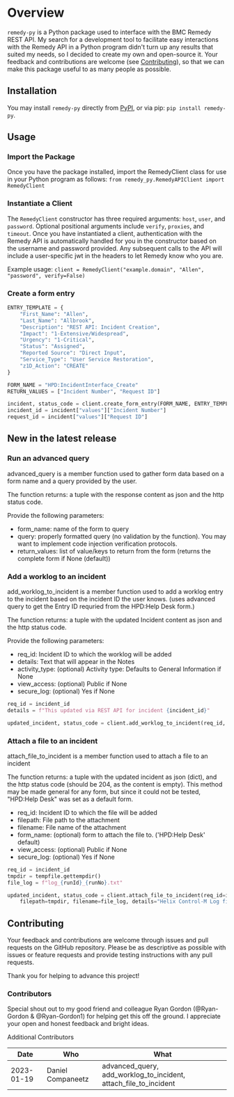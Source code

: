 # Overview

`remedy-py` is a Python package used to interface with the BMC Remedy REST API.
My search for a development tool to facilitate easy interactions with the Remedy API
in a Python program didn't turn up any results that suited my needs, so I decided to create
my own and open-source it. Your feedback and contributions are welcome (see [Contributing](#contributing)), so
that we can make this package useful to as many people as possible.

## Installation

You may install `remedy-py` directly from [PyPI](https://pypi.org/project/remedy-py/), or via pip:
`pip install remedy-py`.

## Usage

### Import the Package

Once you have the package installed, import the RemedyClient class for use in your Python program as follows:
`from remedy_py.RemedyAPIClient import RemedyClient`

### Instantiate a Client

The `RemedyClient` constructor has three required arguments: `host`, `user`, and `password`.
Optional positional arguments include `verify`, `proxies`, and `timeout`.
Once you have instantiated a client, authentication with the Remedy API
is automatically handled for you in the constructor based on the username
and password provided. Any subsequent calls to the API will include a user-specific
jwt in the headers to let Remedy know who you are.

Example usage:
`client = RemedyClient("example.domain", "Allen", "password", verify=False)`

### Create a form entry

``` python
ENTRY_TEMPLATE = {
    "First_Name": "Allen",
    "Last_Name": "Allbrook",
    "Description": "REST API: Incident Creation",
    "Impact": "1-Extensive/Widespread",
    "Urgency": "1-Critical",
    "Status": "Assigned",
    "Reported Source": "Direct Input",
    "Service_Type": "User Service Restoration",
    "z1D_Action": "CREATE"
}

FORM_NAME = "HPD:IncidentInterface_Create"
RETURN_VALUES = ["Incident Number", "Request ID"]

incident, status_code = client.create_form_entry(FORM_NAME, ENTRY_TEMPLATE, RETURN_VALUES)
incident_id = incident["values"]["Incident Number"]
request_id = incident["values"]["Request ID"]
```

## New in the latest release

### Run an advanced query

advanced_query is a member function used to gather form data based on a form name and a query provided by the user.

The function returns: a tuple with the response content as json and the http status code.

Provide the following parameters:

- form_name: name of the form to query
- query: properly formatted query (no validation by the function). You may want to implement code injection verification protocols.
- return_values: list of value/keys to return from the form (returns the complete form if None (default))

### Add a worklog to an incident

add_worklog_to_incident is a member function used to add a worklog entry to the incident based on the incident ID the user knows. (uses advanced query to get the Entry ID requried from the HPD:Help Desk form.)

The function returns: a tuple with the updated Incident content as json and the http status code.

Provide the following parameters:

- req_id: Incident ID to which the worklog will be added
- details: Text that will appear in the Notes
- activity_type: (optional) Activity type: Defaults to General Information if None
- view_access:  (optional) Public if None
- secure_log: (optional) Yes if None

``` python
req_id = incident_id
details = f"This updated via REST API for incident {incident_id}"

updated_incident, status_code = client.add_worklog_to_incident(req_id, details)

```

### Attach a file to an incident

attach_file_to_incident is a member function used to attach a file to an incident

The function returns: a tuple with the updated incident as json (dict), and the http status code (should be 204, as the content is empty). This method may be made general for any form, but since it could not be tested,  "HPD:Help Desk" was set as a default form.

- req_id: Incident ID to which the file will be added
- filepath: File path to the attachment
- filename: File name of the attachment
- form_name: (optional) form to attach the file to. ('HPD:Help Desk' default)
- view_access:  (optional) Public if None
- secure_log: (optional) Yes if None

``` python
req_id = incident_id
tmpdir = tempfile.gettempdir()
file_log = f"log_{runId}_{runNo}.txt"

updated_incident, status_code = client.attach_file_to_incident(req_id=incident_id,
    filepath=tmpdir, filename=file_log, details="Helix Control-M Log file")
```

## Contributing

Your feedback and contributions are welcome through issues and pull requests on the GitHub repository.
Please be as descriptive as possible with issues or feature requests and provide testing instructions
with any pull requests.

Thank you for helping to advance this project!

### Contributors

Special shout out to my good friend and colleague Ryan Gordon (@Ryan-Gordon & @Ryan-Gordon1)
for helping get this off the ground. I appreciate your open and honest feedback and bright ideas.

Additional Contributors

| Date | Who | What |
| - | - | - |
| 2023-01-19 | Daniel Companeetz | advanced_query, add_worklog_to_incident, attach_file_to_incident |
